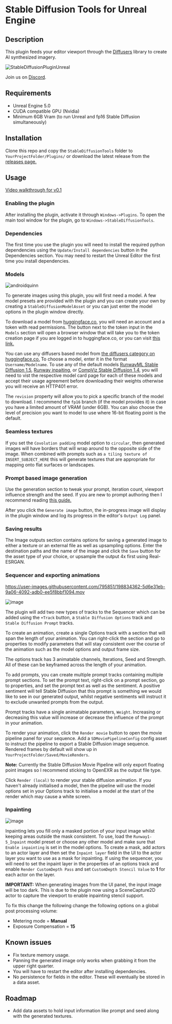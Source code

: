 Stable Diffusion Tools for Unreal Engine
========================================

Description
-----------
This plugin feeds your editor viewport through the [Diffusers](https://github.com/huggingface/diffusers) library to create AI synthesized imagery.

![StableDiffusionPluginUnreal](https://user-images.githubusercontent.com/795851/195005569-b7b33432-a981-4f76-81d5-d9948861fd84.png)

Join us on [Discord](https://discord.gg/9m6HxaDB62).

Requirements
------------

* Unreal Engine 5.0
* CUDA compatible GPU (Nvidia)
* Minimum 6GB Vram (to run Unreal and fp16 Stable Diffusion simultaneously)


Installation
------------
Clone this repo and copy the `StableDiffusionTools` folder to `YourProjectFolder/Plugins/` or download the latest release from the [releases page.](https://github.com/Mystfit/Unreal-StableDiffusionTools/releases)

Usage
-----
[Video walkthrough for v0.1](https://youtu.be/dihSydSkd4I)

### Enabling the plugin
After installing the plugin, activate it through `Windows->Plugins`. To open the main tool window for the plugin, go to `Windows->StableDiffusionTools`.

### Dependencies
The first time you use the plugin you will need to install the required python dependencies using the `Update/Install dependencies` button in the Dependencies section. You may need to restart the Unreal Editor the first time you install dependencies.

### Models

![androidquinn](https://user-images.githubusercontent.com/795851/197150314-1b2fee89-3670-47ff-a9ab-473243ba544c.gif)

To generate images using this plugin, you will first need a model. A few model presets are provided with the plugin and you can create your own by creating a `StableDiffusionModelAsset` or you can just enter the model options in the plugin window directly.

To download a model from [huggingface.co](https://huggingface.co), you will need an account and a token with read permissions. The button next to the token input in the `Models` section will open a browser window that will take you to the token creation page if you are logged in to huggingface.co, or you can visit [this link.](https://huggingface.co/settings/tokens)

You can use any diffusers based model from [the diffusers category on huggingface.co.](https://huggingface.co/models?library=diffusers) To choose a model, enter it in the format `Username/Modelname`. To use any of the default models [RunwayML Stable Diffusion 1.5](https://huggingface.co/runwayml/stable-diffusion-v1-5), [Runway inpaiting](https://huggingface.co/runwayml/stable-diffusion-inpainting), or [CompViz Stable Diffusion 1.4](https://huggingface.co/CompVis/stable-diffusion-v1-4), you will need to vist the respective model card page for each of these models and accept their usage agreement before downloading their weights otherwise you will receive an HTTP401 error. 

The `revision` property will allow you to pick a specific branch of the model to download. I recommend the `fp16` branch (if the model provides it) in case you have a limited amount of VRAM (under 6GB). You can also choose the level of precision you want to model to use where 16-bit floating point is the default.

### Seamless textures

If you set the `Covolution padding` model option to `circular`, then generated images will have borders that will wrap around to the opposite side of the image. When combined with prompts such as `a tiling texture of INSERT_SUBJECT_HERE` this will generate textures that are appropriate for mapping onto flat surfaces or landscapes.

### Prompt based image generation

Use the generation section to tweak your prompt, iteration count, viewport influence strength and the seed. If you are new to prompt authoring then I recommend reading [this guide.](https://www.howtogeek.com/833169/how-to-write-an-awesome-stable-diffusion-prompt/)

After you click the `Generate image` button, the in-progress image will display in the plugin window and log its progress in the editor's `Output Log` panel.

### Saving results

The Image outputs section contains options for saving a generated image to either a texture or an external file as well as upsampling options. Enter the destination paths and the name of the image and click the `Save` button for the asset type of your choice, or upsample the output 4x first using Real-ESRGAN.

### Sequencer and exporting animations

https://user-images.githubusercontent.com/795851/198834362-5d6e31eb-9a06-4092-adb0-ee5f8bbf1094.mov

![image](https://user-images.githubusercontent.com/795851/196573891-09b07713-5a29-4bde-8592-f028c28b32f3.png)

The plugin will add two new types of tracks to the Sequencer which can be added using the `+Track` button, a `Stable Diffusion Options` track and `Stable Diffusion Prompt` tracks. 

To create an animation, create a single Options track with a section that will span the length of your animation. You can right-click the section and go to properties to modify parameters that will stay consistent over the course of the animation such as the model options and output frame size. 

The options track has 3 animatable channels, Iterations, Seed and Strength. All of these can be keyframed across the length of your animation.

To add prompts, you can create multiple prompt tracks containing multiple prompt sections. To set the prompt text, right-click on a prompt section, go to properties, and set the prompt text as well as the sentiment. A positive sentiment will tell Stable Diffusion that this prompt is something we would like to see in our generated output, whilst negative sentiments will instruct it to exclude unwanted prompts from the output.

Prompt tracks have a single animatable parameters, `Weight`. Increasing or decreasing this value will increase or decrease the influence of the prompt in your animation.

To render your animation, click the `Render movie` button to open the movie pipeline panel for your sequence. Add a `SDMoviePipelineConfig` config asset to instruct the pipeline to export a Stable Diffusion image sequence. Rendered frames by default will show up in `YourProjectFolder/Saved/MovieRenders`.

**Note:** Currently the Stable Diffusion Movie Pipeline will only export floating point images so I recommend sticking to OpenEXR as the output file type.

Click `Render (local)` to render your stable diffusion animation. If you haven't already initialised a model, then the pipeline will use the model options set in your Options track to initialise a model at the start of the render which may cause a white screen.

### Inpainting

![image](https://user-images.githubusercontent.com/795851/200820616-dd505989-2dc6-475d-9986-61e3abf26dd0.png)

Inpainting lets you fill only a masked portion of your input image whilst keeping areas outside the mask consistent. To use, load the `Runway1-5_Inpaint` model preset or choose any other model and make sure that `Enable inpainting` is set in the model options. To create a mask, add actors to an actor layer and then set the `Inpaint layer` field in the UI to the actor layer you want to use as a mask for inpainting. If using the sequencer, you will need to set the inpaint layer in the properties of an options track and enable `Render CustomDepth Pass` and set `CustomDepth Stencil Value` to **1** for each actor on the layer.

**IMPORTANT:** When generating images from the UI panel, the input image will be too dark. This is due to the plugin now using a SceneCapture2D actor to capture the viewport to enable inpainting stencil support.

To fix this change the following change the following options on a global post processing volume:
- Metering mode = **Manual**
- Exposure Compensation = **15**


## Known issues

* Fix texture memory usage.
* Panning the generated image only works when grabbing it from the upper right quarter.
* You will have to restart the editor after installing dependencies.
* No persistence for fields in the editor. These will eventually be stored in a data asset.

## Roadmap

* Add data assets to hold input information like prompt and seed along with the generated textures.
   
